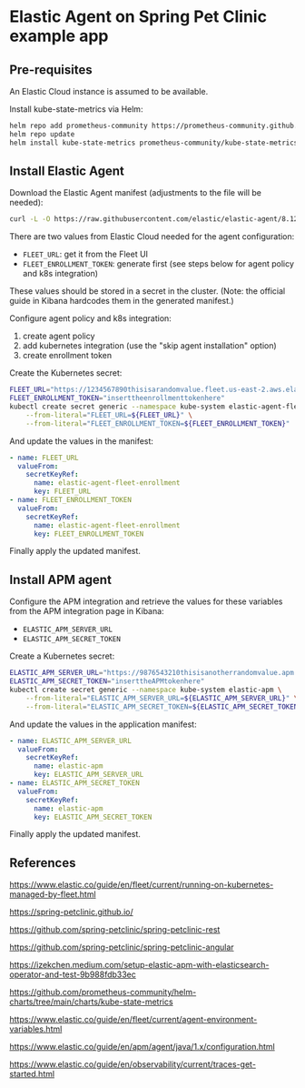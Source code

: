 # Elastic Agent on Spring Pet Clinic example app

## Pre-requisites

An Elastic Cloud instance is assumed to be available.

Install kube-state-metrics via Helm:

```sh
helm repo add prometheus-community https://prometheus-community.github.io/helm-charts
helm repo update
helm install kube-state-metrics prometheus-community/kube-state-metrics -n kube-system
```

## Install Elastic Agent

Download the Elastic Agent manifest (adjustments to the file will be needed):

```sh
curl -L -O https://raw.githubusercontent.com/elastic/elastic-agent/8.12/deploy/kubernetes/elastic-agent-managed-kubernetes.yaml
```

There are two values from Elastic Cloud needed for the agent configuration:

- `FLEET_URL`: get it from the Fleet UI
- `FLEET_ENROLLMENT_TOKEN`: generate first (see steps below for agent policy and
  k8s integration)

These values should be stored in a secret in the cluster. (Note: the official
guide in Kibana hardcodes them in the generated manifest.)

Configure agent policy and k8s integration:

1. create agent policy
2. add kubernetes integration (use the "skip agent installation" option)
3. create enrollment token

Create the Kubernetes secret:

```sh
FLEET_URL="https://1234567890thisisarandomvalue.fleet.us-east-2.aws.elastic-cloud.com:443" # example
FLEET_ENROLLMENT_TOKEN="inserttheenrollmenttokenhere"
kubectl create secret generic --namespace kube-system elastic-agent-fleet-enrollment \
    --from-literal="FLEET_URL=${FLEET_URL}" \
    --from-literal="FLEET_ENROLLMENT_TOKEN=${FLEET_ENROLLMENT_TOKEN}"
```

And update the values in the manifest:

```yaml
- name: FLEET_URL
  valueFrom:
    secretKeyRef:
      name: elastic-agent-fleet-enrollment
      key: FLEET_URL
- name: FLEET_ENROLLMENT_TOKEN
  valueFrom:
    secretKeyRef:
      name: elastic-agent-fleet-enrollment
      key: FLEET_ENROLLMENT_TOKEN
```

Finally apply the updated manifest.

## Install APM agent

Configure the APM integration and retrieve the values for these variables from
the APM integration page in Kibana:

- `ELASTIC_APM_SERVER_URL`
- `ELASTIC_APM_SECRET_TOKEN`

Create a Kubernetes secret:

```sh
ELASTIC_APM_SERVER_URL="https://9876543210thisisanotherrandomvalue.apm.us-east-2.aws.elastic-cloud.com:443" # example
ELASTIC_APM_SECRET_TOKEN="inserttheAPMtokenhere"
kubectl create secret generic --namespace kube-system elastic-apm \
    --from-literal="ELASTIC_APM_SERVER_URL=${ELASTIC_APM_SERVER_URL}" \
    --from-literal="ELASTIC_APM_SECRET_TOKEN=${ELASTIC_APM_SECRET_TOKEN}"
```

And update the values in the application manifest:

```yaml
- name: ELASTIC_APM_SERVER_URL
  valueFrom:
    secretKeyRef:
      name: elastic-apm
      key: ELASTIC_APM_SERVER_URL
- name: ELASTIC_APM_SECRET_TOKEN
  valueFrom:
    secretKeyRef:
      name: elastic-apm
      key: ELASTIC_APM_SECRET_TOKEN
```

Finally apply the updated manifest.

## References

<https://www.elastic.co/guide/en/fleet/current/running-on-kubernetes-managed-by-fleet.html>

<https://spring-petclinic.github.io/>

<https://github.com/spring-petclinic/spring-petclinic-rest>

<https://github.com/spring-petclinic/spring-petclinic-angular>

<https://izekchen.medium.com/setup-elastic-apm-with-elasticsearch-operator-and-test-9b988fdb33ec>

<https://github.com/prometheus-community/helm-charts/tree/main/charts/kube-state-metrics>

<https://www.elastic.co/guide/en/fleet/current/agent-environment-variables.html>

<https://www.elastic.co/guide/en/apm/agent/java/1.x/configuration.html>

<https://www.elastic.co/guide/en/observability/current/traces-get-started.html>
